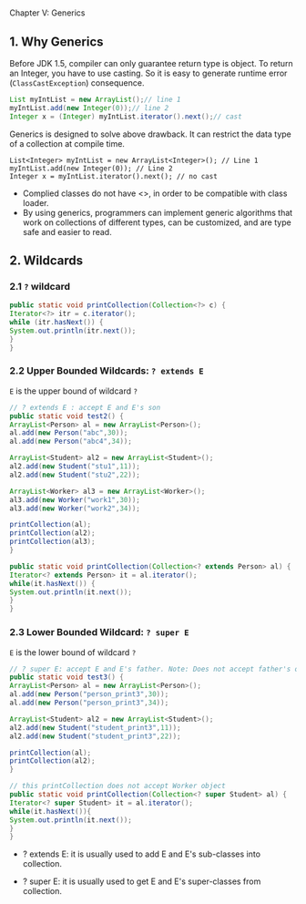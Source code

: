 #
Chapter V: Generics

## 1. Why Generics

Before JDK 1.5, compiler can only guarantee return type is object. To return an Integer, you have to use casting. So it is easy to generate runtime error \(`ClassCastException`\) consequence.

```java
List myIntList = new ArrayList();// line 1
myIntList.add(new Integer(0));// line 2
Integer x = (Integer) myIntList.iterator().next();// cast
```

Generics is designed to solve above drawback. It can restrict the data type of a collection at compile time.

```
List<Integer> myIntList = new ArrayList<Integer>(); // Line 1
myIntList.add(new Integer(0)); // Line 2
Integer x = myIntList.iterator().next(); // no cast
```

* Complied classes do not have &lt;&gt;, in order to be compatible with class loader.
* By using generics, programmers can implement generic algorithms that work on collections of different types, can be customized, and are type safe and easier to read.

## 2. Wildcards

### 2.1 `?` wildcard

```java
public static void printCollection(Collection<?> c) {
Iterator<?> itr = c.iterator();
while (itr.hasNext()) {
System.out.println(itr.next());
}
}
```

### 2.2 Upper Bounded Wildcards: `? extends E`

`E` is the upper bound of wildcard `?`

```java
// ? extends E : accept E and E's son
public static void test2() {
ArrayList<Person> al = new ArrayList<Person>();
al.add(new Person("abc",30));
al.add(new Person("abc4",34));

ArrayList<Student> al2 = new ArrayList<Student>();
al2.add(new Student("stu1",11));
al2.add(new Student("stu2",22));

ArrayList<Worker> al3 = new ArrayList<Worker>();
al3.add(new Worker("work1",30));
al3.add(new Worker("work2",34));

printCollection(al);
printCollection(al2);
printCollection(al3);
}

public static void printCollection(Collection<? extends Person> al) {
Iterator<? extends Person> it = al.iterator();
while(it.hasNext()) {
System.out.println(it.next());
}
}
```

### 2.3 Lower Bounded Wildcard: `? super E`

`E` is the lower bound of wildcard `?`

```java
// ? super E: accept E and E's father. Note: Does not accept father's other son.
public static void test3() {
ArrayList<Person> al = new ArrayList<Person>();
al.add(new Person("person_print3",30));
al.add(new Person("person_print3",34));

ArrayList<Student> al2 = new ArrayList<Student>();
al2.add(new Student("student_print3",11));
al2.add(new Student("student_print3",22));

printCollection(al);
printCollection(al2);
}

// this printCollection does not accept Worker object
public static void printCollection(Collection<? super Student> al) {
Iterator<? super Student> it = al.iterator();
while(it.hasNext()){
System.out.println(it.next());
}
}
```

* ? extends E: it is usually used to add E and E's sub-classes into collection.

* ? super E: it is usually used to get E and E's super-classes from collection.



